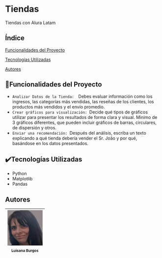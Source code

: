 # Tiendas

Tiendas con Alura Latam
## Índice

[Funcionalidades del Proyecto](#hammerfuncionalidades-del-proyecto)

[Tecnologías Utilizadas](#%EF%B8%8Ftecnologias-utilizadas)

[Autores](#autores)

## :hammer:Funcionalidades del Proyecto

- `Analizar Datos de la Tienda:  `Debes evaluar información como los ingresos, las categorías más vendidas, las reseñas de los clientes, los productos más vendidos y el envío promedio.
- `Crear gráficos para visualización: `Decide qué tipos de gráficos utilizar para presentar los resultados de forma clara y visual. Mínimo de 3 gráficos diferentes, que pueden incluir gráficos de barras, circulares, de dispersión y otros.
- `Enviar una recomendación: `Después del análisis, escriba un texto explicando a qué tienda debería vender el Sr. João y por qué, basándose en los datos presentados.

## ✔️Tecnologías Utilizadas
- Python
- Matplotlib
- Pandas

## Autores
| [<img src="https://github.com/lgbmdj77/Tiendas/blob/main/Foto%20de%20Luisana%20Burgos.jpg" width=115><br><sub>Luisana Burgos</sub>]((https://github.com/lgbmdj77/)) | 
|  :---: | 
